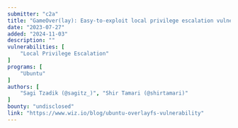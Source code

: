 ```yaml
---
submitter: "c2a"
title: "GameOver(lay): Easy-to-exploit local privilege escalation vulnerabilities in Ubuntu Linux affect 40% of Ubuntu cloud workloads"
date: "2023-07-27"
added: "2024-11-03"
description: ""
vulnerabilities: [
    "Local Privilege Escalation"
]
programs: [
    "Ubuntu"
]
authors: [
    "Sagi Tzadik (@sagitz_)", "Shir Tamari (@shirtamari)"
]
bounty: "undisclosed"
link: "https://www.wiz.io/blog/ubuntu-overlayfs-vulnerability"
---
```




